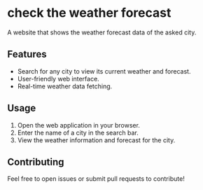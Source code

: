 # check the weather forecast

A website that shows the weather forecast data of the asked city.

## Features

- Search for any city to view its current weather and forecast.
- User-friendly web interface.
- Real-time weather data fetching.


## Usage

1. Open the web application in your browser.
2. Enter the name of a city in the search bar.
3. View the weather information and forecast for the city.


## Contributing

Feel free to open issues or submit pull requests to contribute!
